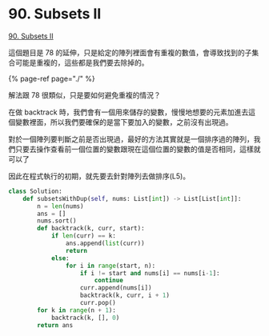 # 90. Subsets II

[90. Subsets II](https://leetcode.com/problems/subsets-ii/)

這個題目是 78 的延伸，只是給定的陣列裡面會有重複的數值，會導致找到的子集合可能是重複的，這些都是我們要去除掉的。

{% page-ref page="./" %}

解法跟 78 很類似，只是要如何避免重複的情況？

在做 backtrack 時，我們會有一個用來儲存的變數，慢慢地想要的元素加進去這個變數裡面，所以我們要確保的是當下要加入的變數，之前沒有出現過。

對於一個陣列要判斷之前是否出現過，最好的方法其實就是一個排序過的陣列，我們只要去操作查看前一個位置的變數跟現在這個位置的變數的值是否相同，這樣就可以了

因此在程式執行的初期，就先要去針對陣列去做排序\(L5\)。

```python
class Solution:
    def subsetsWithDup(self, nums: List[int]) -> List[List[int]]:
        n = len(nums)
        ans = []
        nums.sort()
        def backtrack(k, curr, start):
            if len(curr) == k:
                ans.append(list(curr))
                return
            else:
                for i in range(start, n):
                    if i != start and nums[i] == nums[i-1]:
                        continue
                    curr.append(nums[i])
                    backtrack(k, curr, i + 1)
                    curr.pop()
        for k in range(n + 1):
            backtrack(k, [], 0)
        return ans
```

